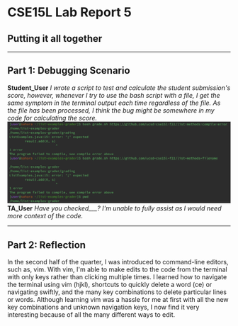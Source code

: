 # CSE15L Lab Report 5
## Putting it all together
---
## Part 1: Debugging Scenario
**Student_User**
*I wrote a script to test and calculate the student submission's score, however, whenever I try to use the bash script with a file, I get the same symptom in the terminal output each time regardless of the file. As the file has been processed, I think the bug might be somewhere in my code for calculating the score.* 
![Image](symptom.png)
**TA_User**
*Have you checked___? I'm unable to fully assist as I would need more context of the code.*

---
## Part 2: Reflection
In the second half of the quarter, I was introduced to command-line editors, such as, vim. With vim, I'm able to make edits to the code from the terminal with only keys rather than clicking multiple times. I learned how to navigate the terminal using vim (hjkl), shortcuts to quickly delete a word (ce) or navigating swiftly, and the many key combinations to delete particular lines or words. Although learning vim was a hassle for me at first with all the new key combinations and unknown navigation keys, I now find it very interesting because of all the many different ways to edit.
